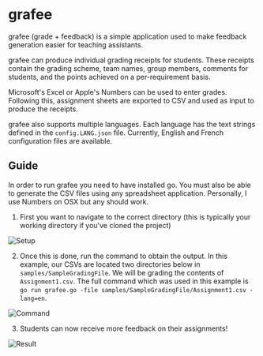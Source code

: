 # grafee
grafee (grade + feedback) is a simple application used to make feedback generation easier for teaching assistants.

grafee can produce individual grading receipts for students. These receipts contain the grading scheme, team names, group members, comments for students, and the points achieved on a per-requirement basis.

Microsoft's Excel or Apple's Numbers can be used to enter grades. Following this, assignment sheets are exported to CSV and used as input to produce the receipts.

grafee also supports multiple languages. Each language has the text strings defined in the `config.LANG.json` file. Currently, English and French configuration files are available.

## Guide

In order to run grafee you need to have installed go. You must also be able to generate the CSV files using any spreadsheet application. Personally, I use Numbers on OSX but any should work.

1. First you want to navigate to the correct directory (this is typically your working directory if you've cloned the project)

![Setup][setup]

2. Once this is done, run the command to obtain the output. In this example, our CSVs are located two directories below in `samples/SampleGradingFile`. We will be grading the contents of `Assignment1.csv`. The full command which was used in this example is `go run grafee.go -file samples/SampleGradingFile/Assignment1.csv -lang=en`.

![Command][command]

3. Students can now receive more feedback on their assignments!

![Result][result]

[setup]: guide/pre.png&s=200
[command]: guide/command.png&s=200
[result]: guide/result.png&s=200